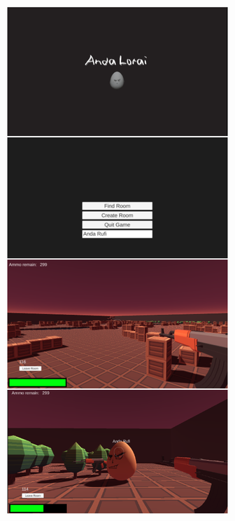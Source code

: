 <img src="/Screen Shots/4.png" alt="Alt text" title="Optional title">
<img src="/Screen Shots/1.png" alt="Alt text" title="Optional title">
<img src="/Screen Shots/2.png" alt="Alt text" title="Optional title">
<img src="/Screen Shots/3.png" alt="Alt text" title="Optional title">
